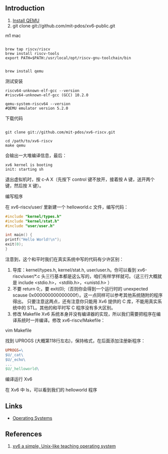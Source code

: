 ## Introduction

1. [Install QEMU](/docs/CS/OS/qemu.md)
2. git clone git://github.com/mit-pdos/xv6-public.git 

m1 mac

```shell

brew tap riscv/riscv
brew install riscv-tools
export PATH=$PATH:/usr/local/opt/riscv-gnu-toolchain/bin
```

```shell

brew install qemu
```

测试安装

```shell
riscv64-unknown-elf-gcc --version
#riscv64-unknown-elf-gcc (GCC) 10.2.0

qemu-system-riscv64 --version
#QEMU emulator version 5.2.0
```

下载代码
```shell

git clone git://github.com/mit-pdos/xv6-riscv.git

cd /path/to/xv6-riscv
make qemu
```
会输出一大堆编译信息，最后：
```
xv6 kernel is booting
init: starting sh
```


退出虚拟机时，按 c-A X（先按下 control 键不放开，接着按 A 键，送开两个键，然后按 X 键）。


编写程序

在 xv6-riscv/user/ 里新建一个 helloworld.c 文件，编写代码：
```c
#include "kernel/types.h"
#include "kernel/stat.h"
#include "user/user.h"

int main() {
printf("Hello World!\n");
exit(0);
}
```

注意到，这个和平时我们在真实系统中写的代码有少许区别：
1. 导库：kernel/types.h, kernel/stat.h, user/user.h。你可以看到 xv6-riscv/user/*.c 头三行基本都是这么写的，咱们有样学样就可。（这三行大概就是 include <stdio.h>，<stdlib.h>，<unistd.h> ）
2. 不要 return 0;，要 exit(0);（否则你会得到一个运行时的  unexpected scause 0x000000000000000f）。这一点同样可以参考其他系统随附的程序得出。
   只要注意这两点，还有注意你只能用 Xv6 提供的 C 库，不能用真实系统中的 STL。其他的和平时写 C 程序没有多大区别。
2. 修改 Makefile
   Xv6 系统本身并没有编译器的实现，所以我们需要把程序在编译系统时一并编译。修改 xv6-riscv/Makefile：



vim Makefile

找到 UPROGS (大概第118行左右)，保持格式，在后面添加注册新程序：
```makefile
UPROGS=\
$U/_cat\
$U/_echo\
...
$U/_helloworld\
```

编译运行 Xv6 
 
在 Xv6 中 ls，可以看到我们的 helloworld 程序 
 





## Links

- [Operating Systems](/docs/CS/OS/OS.md)


## References

1. [xv6 a simple, Unix-like teaching operating system](https://pdos.csail.mit.edu/6.828/2018/xv6/book-rev11.pdf)
